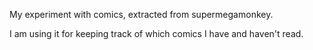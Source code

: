 My experiment with comics, extracted from supermegamonkey.

I am using it for keeping track of which comics I have and haven't read.
